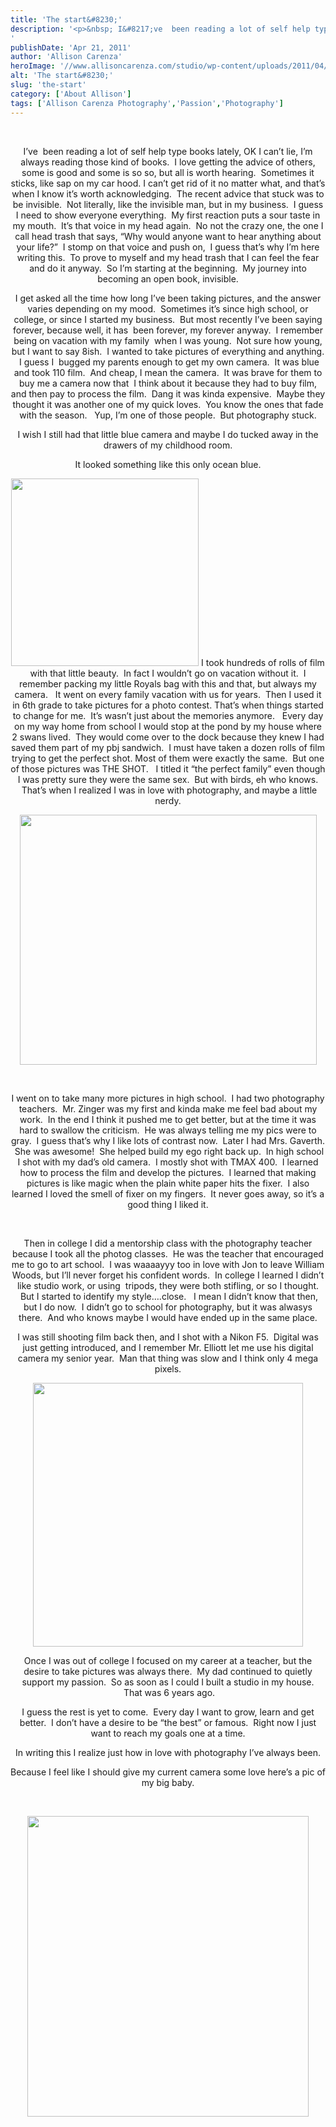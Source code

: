 ```yaml
---
title: 'The start&#8230;'
description: '<p>&nbsp; I&#8217;ve  been reading a lot of self help type books lately, OK I can&#8217;t lie, I&#8217;m always reading those [&hellip;]</p>
'
publishDate: 'Apr 21, 2011'
author: 'Allison Carenza'
heroImage: '//www.allisoncarenza.com/studio/wp-content/uploads/2011/04/31ND3ZZNVFL._SL500_AA300_.jpeg'
alt: 'The start&#8230;'
slug: 'the-start'
category: ['About Allison']
tags: ['Allison Carenza Photography','Passion','Photography']
---
```


<p style="text-align: center;">&nbsp;</p>
<p style="text-align: center;">I&#8217;ve  been reading a lot of self help type books lately, OK I can&#8217;t lie, I&#8217;m always reading those kind of books.  I love getting the advice of others, some is good and some is so so, but all is worth hearing.  Sometimes it sticks, like sap on my car hood. I can&#8217;t get rid of it no matter what, and that&#8217;s when I know it&#8217;s worth acknowledging.  The recent advice that stuck was to be invisible.  Not literally, like the invisible man, but in my business.  I guess I need to show everyone everything.  My first reaction puts a sour taste in my mouth.  It&#8217;s that voice in my head again.  No not the crazy one, the one I call head trash that says, &#8220;Why would anyone want to hear anything about your life?&#8221;  I stomp on that voice and push on,  I guess that&#8217;s why I&#8217;m here writing this.  To prove to myself and my head trash that I can feel the fear and do it anyway.  So I&#8217;m starting at the beginning.  My journey into becoming an open book, invisible.</p>
<p style="text-align: center;">I get asked all the time how long I&#8217;ve been taking pictures, and the answer varies depending on my mood.  Sometimes it&#8217;s since high school, or college, or since I started my business.  But most recently I&#8217;ve been saying forever, because well, it has  been forever, my forever anyway.  I remember being on vacation with my family  when I was young.  Not sure how young, but I want to say 8ish.  I wanted to take pictures of everything and anything.  I guess I  bugged my parents enough to get my own camera.  It was blue and took 110 film.  And cheap, I mean the camera.  It was brave for them to buy me a camera now that  I think about it because they had to buy film, and then pay to process the film.  Dang it was kinda expensive.  Maybe they thought it was another one of my quick loves.  You know the ones that fade with the season.   Yup, I&#8217;m one of those people.  But photography stuck.</p>
<p style="text-align: center;">I wish I still had that little blue camera and maybe I do tucked away in the drawers of my childhood room.</p>
<p style="text-align: center;">It looked something like this only ocean blue.</p>
<p style="text-align: center;"><a rel="attachment wp-att-2152" href="http://www.allisoncarenza.com/?attachment_id=2152"><img class="aligncenter size-full wp-image-2152" title="31ND3ZZNVFL._SL500_AA300_" src="http://www.allisoncarenza.com/studio/wp-content/uploads/2011/04/31ND3ZZNVFL._SL500_AA300_.jpeg" alt="" width="300" height="300" srcset="/media/31ND3ZZNVFL._SL500_AA300_.jpeg 300w, /media/31ND3ZZNVFL._SL500_AA300_-150x150.jpeg 150w" sizes="(max-width: 300px) 100vw, 300px" /></a> I took hundreds of rolls of film with that little beauty.  In fact I wouldn&#8217;t go on vacation without it.  I remember packing my little Royals bag with this and that, but always my camera.   It went on every family vacation with us for years.  Then I used it in 6th grade to take pictures for a photo contest. That&#8217;s when things started to change for me.  It&#8217;s wasn&#8217;t just about the memories anymore.   Every day on my way home from school I would stop at the pond by my house where 2 swans lived.  They would come over to the dock because they knew I had saved them part of my pbj sandwich.  I must have taken a dozen rolls of film trying to get the perfect shot. Most of them were exactly the same.  But one of those pictures was THE SHOT.   I titled it &#8220;the perfect family&#8221; even though I was pretty sure they were the same sex.  But with birds, eh who knows.  That&#8217;s when I realized I was in love with photography, and maybe a little nerdy.</p>
<p style="text-align: center;"><a rel="attachment wp-att-2151" href="http://www.allisoncarenza.com/?attachment_id=2151"><img class="aligncenter size-full wp-image-2151" title="camera" src="http://www.allisoncarenza.com/studio/wp-content/uploads/2011/04/camera1.jpg" alt="" width="475" height="400" srcset="/media/camera1.jpg 475w, /media/camera1-300x253.jpg 300w" sizes="(max-width: 475px) 100vw, 475px" /></a></p>
<p style="text-align: center;">&nbsp;</p>
<p style="text-align: center;">I went on to take many more pictures in high school.  I had two photography teachers.  Mr. Zinger was my first and kinda make me feel bad about my work.  In the end I think it pushed me to get better, but at the time it was hard to swallow the criticism.  He was always telling me my pics were to gray.  I guess that&#8217;s why I like lots of contrast now.  Later I had Mrs. Gaverth.  She was awesome!  She helped build my ego right back up.  In high school I shot with my dad&#8217;s old camera.  I mostly shot with TMAX 400.  I learned how to process the film and develop the pictures.  I learned that making pictures is like magic when the plain white paper hits the fixer.  I also learned I loved the smell of fixer on my fingers.  It never goes away, so it&#8217;s a good thing I liked it.</p>
<p>&nbsp;</p>
<p style="text-align: center;">Then in college I did a mentorship class with the photography teacher because I took all the photog classes.  He was the teacher that encouraged me to go to art school.  I was waaaayyy too in love with Jon to leave William Woods, but I&#8217;ll never forget his confident words.  In college I learned I didn&#8217;t like studio work, or using  tripods, they were both stifling, or so I thought.  But I started to identify my style&#8230;.close.   I mean I didn&#8217;t know that then, but I do now.  I didn&#8217;t go to school for photography, but it was alwasys there.  And who knows maybe I would have ended up in the same place.</p>
<p style="text-align: center;">I was still shooting film back then, and I shot with a Nikon F5.  Digital was just getting introduced, and I remember Mr. Elliott let me use his digital camera my senior year.  Man that thing was slow and I think only 4 mega pixels.</p>
<p style="text-align: center;"><a rel="attachment wp-att-2169" href="http://www.allisoncarenza.com/?attachment_id=2169"><img class="aligncenter size-full wp-image-2169" title="NikonF5front80mm" src="http://www.allisoncarenza.com/studio/wp-content/uploads/2011/04/NikonF5front80mm.jpeg" alt="" width="432" height="422" srcset="/media/NikonF5front80mm.jpeg 432w, /media/NikonF5front80mm-300x293.jpeg 300w" sizes="(max-width: 432px) 100vw, 432px" /></a></p>
<p style="text-align: center;">Once I was out of college I focused on my career at a teacher, but the desire to take pictures was always there.  My dad continued to quietly support my passion.  So as soon as I could I built a studio in my house.  That was 6 years ago.</p>
<p style="text-align: center;">I guess the rest is yet to come.  Every day I want to grow, learn and get better.  I don&#8217;t have a desire to be &#8220;the best&#8221; or famous.  Right now I just want to reach my goals one at a time.</p>
<p style="text-align: center;">In writing this I realize just how in love with photography I&#8217;ve always been.</p>
<p style="text-align: center;">Because I feel like I should give my current camera some love here&#8217;s a pic of my big baby.</p>
<p style="text-align: center;">&nbsp;</p>
<p style="text-align: center;"><a rel="attachment wp-att-2170" href="http://www.allisoncarenza.com/?attachment_id=2170"><img class="aligncenter size-large wp-image-2170" title="ZBEAUTY" src="http://www.allisoncarenza.com/studio/wp-content/uploads/2011/04/ZBEAUTY-841x900.jpg" alt="" width="450" height="481" /></a></p>
<p style="text-align: center;">&nbsp;</p>

